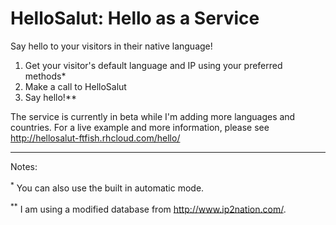 HelloSalut: Hello as a Service
==============================

Say hello to your visitors in their native language!

1. Get your visitor's default language and IP using your preferred methods*
2. Make a call to HelloSalut
3. Say hello!**

The service is currently in beta while I'm adding more languages and countries. For a live example and more information, please see http://hellosalut-ftfish.rhcloud.com/hello/

***

Notes:

<sup>*</sup> You can also use the built in automatic mode.

<sup>**</sup> I am using a modified database from http://www.ip2nation.com/.
